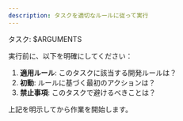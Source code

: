 ```yaml
---
description: タスクを適切なルールに従って実行
---
```


タスク: $ARGUMENTS

実行前に、以下を明確にしてください：

1. **適用ルール**: このタスクに該当する開発ルールは？
2. **初動**: ルールに基づく最初のアクションは？  
3. **禁止事項**: このタスクで避けるべきことは？

上記を明示してから作業を開始します。